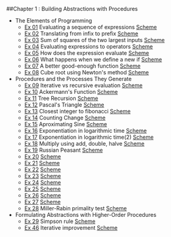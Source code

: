 ##Chapter 1 : Building Abstractions with Procedures

*  The Elements of Programming
    * [Ex 01][0101] Evaluating a sequence of expressions [Scheme][1]
    * [Ex 02][0102] Translating from infix to prefix [Scheme][2]
    * [Ex 03][0103] Sum of squares of the two largest inputs [Scheme][3]
    * [Ex 04][0104] Evaluating expressions to operators [Scheme][4]
    * [Ex 05][0105] How does the expression evaluate [Scheme][5]
    * [Ex 06][0106] What happens when we define a new if [Scheme][6]
    * [Ex 07][0107] A better good-enough function [Scheme][7]
    * [Ex 08][0108] Cube root using Newton's method [Scheme][8]
*  Procedures and the Processes They Generate
    * [Ex 09][0109] Iterative vs recursive evaluation [Scheme][9]
    * [Ex 10][0110] Ackermann's Function [Scheme][10]
    * [Ex 11][0111] Tree Recursion [Scheme][11]
    * [Ex 12][0112] Pascal's Triangle [Scheme][12]
    * [Ex 13][0113] Closest integer to fibonacci [Scheme][13]
    * [Ex 14][0114] Counting Change [Scheme][14]
    * [Ex 15][0115] Aproximating Sine [Scheme][15]
    * [Ex 16][0116] Exponentiation in logarithmic time [Scheme][16]
    * [Ex 17][0117] Exponentiation in logarithmic time(2) [Scheme][17]
    * [Ex 18][0118] Multiply using add, double, halve [Scheme][18]
    * [Ex 19][0119] Russian Peasant [Scheme][19]
    * [Ex 20][0120] [Scheme][20]
    * [Ex 21][0121] [Scheme][21]
    * [Ex 22][0122] [Scheme][22]
    * [Ex 23][0123] [Scheme][23]
    * [Ex 24][0124] [Scheme][24]
    * [Ex 25][0125] [Scheme][25]
    * [Ex 26][0126] [Scheme][26]
    * [Ex 27][0127] [Scheme][27]
    * [Ex 28][0128] Miller-Rabin primality test [Scheme][28]
*  Formulating Abstractions with Higher-Order Procedures
    * [Ex 29][0129] Simpson rule [Scheme][29]
    * [Ex 46][0146] Iterative improvement [Scheme][46]

[0101]: http://mitpress.mit.edu/sicp/full-text/book/book-Z-H-10.html#%_thm_1.1
[0102]: http://mitpress.mit.edu/sicp/full-text/book/book-Z-H-10.html#%_thm_1.2
[0103]: http://mitpress.mit.edu/sicp/full-text/book/book-Z-H-10.html#%_thm_1.3
[0104]: http://mitpress.mit.edu/sicp/full-text/book/book-Z-H-10.html#%_thm_1.4
[0105]: http://mitpress.mit.edu/sicp/full-text/book/book-Z-H-10.html#%_thm_1.5
[0106]: http://mitpress.mit.edu/sicp/full-text/book/book-Z-H-10.html#%_thm_1.6
[0107]: http://mitpress.mit.edu/sicp/full-text/book/book-Z-H-10.html#%_thm_1.7
[0108]: http://mitpress.mit.edu/sicp/full-text/book/book-Z-H-10.html#%_thm_1.8
[0109]: http://mitpress.mit.edu/sicp/full-text/book/book-Z-H-11.html#%_thm_1.9
[0110]: http://mitpress.mit.edu/sicp/full-text/book/book-Z-H-11.html#%_thm_1.10
[0111]: http://mitpress.mit.edu/sicp/full-text/book/book-Z-H-11.html#%_thm_1.11
[0112]: http://mitpress.mit.edu/sicp/full-text/book/book-Z-H-11.html#%_thm_1.12
[0113]: http://mitpress.mit.edu/sicp/full-text/book/book-Z-H-11.html#%_thm_1.13
[0114]: http://mitpress.mit.edu/sicp/full-text/book/book-Z-H-11.html#%_thm_1.14
[0115]: http://mitpress.mit.edu/sicp/full-text/book/book-Z-H-11.html#%_thm_1.15
[0116]: http://mitpress.mit.edu/sicp/full-text/book/book-Z-H-11.html#%_thm_1.16
[0117]: http://mitpress.mit.edu/sicp/full-text/book/book-Z-H-11.html#%_thm_1.17
[0118]: http://mitpress.mit.edu/sicp/full-text/book/book-Z-H-11.html#%_thm_1.18
[0119]: http://mitpress.mit.edu/sicp/full-text/book/book-Z-H-11.html#%_thm_1.19
[0120]: http://mitpress.mit.edu/sicp/full-text/book/book-Z-H-11.html#%_thm_1.20
[0121]: http://mitpress.mit.edu/sicp/full-text/book/book-Z-H-11.html#%_thm_1.21
[0122]: http://mitpress.mit.edu/sicp/full-text/book/book-Z-H-11.html#%_thm_1.22
[0123]: http://mitpress.mit.edu/sicp/full-text/book/book-Z-H-11.html#%_thm_1.23
[0124]: http://mitpress.mit.edu/sicp/full-text/book/book-Z-H-11.html#%_thm_1.24
[0125]: http://mitpress.mit.edu/sicp/full-text/book/book-Z-H-11.html#%_thm_1.25
[0126]: http://mitpress.mit.edu/sicp/full-text/book/book-Z-H-11.html#%_thm_1.26
[0127]: http://mitpress.mit.edu/sicp/full-text/book/book-Z-H-11.html#%_thm_1.27
[0128]: http://mitpress.mit.edu/sicp/full-text/book/book-Z-H-11.html#%_thm_1.28
[0129]: http://mitpress.mit.edu/sicp/full-text/book/book-Z-H-12.html#%_thm_1.29
[0146]: http://mitpress.mit.edu/sicp/full-text/book/book-Z-H-12.html#%_thm_1.46

[1]: section_1/simple_evaluation.ss
[2]: section_1/infix_to_prefix.ss
[3]: section_1/sum_of_squares_of_largest_two.ss
[4]: section_1/evaluating_to_operators.ss
[5]: section_1/evaluation_order.ss
[6]: section_1/new_if.ss
[7]: section_1/good_enough.ss
[8]: section_1/cube_root.ss
[9]: section_2/peano_arithmetic.ss
[10]: section_2/ackermann.ss
[11]: section_2/tree_recursion.ss
[12]: section_2/pascals_triangle.ss
[13]: section_2/closest_integer.ss
[14]: section_2/count_change.ss
[15]: section_2/sine.ss
[16]: section_2/exponentiation.ss
[17]: section_2/exponentiation.ss
[18]: section_2/exponentiation.ss
[19]: section_2/russian_peasant.ss
[20]: section_2/gcd.ss
[21]: section_2/
[22]: section_2/
[23]: section_2/
[24]: section_2/
[25]: section_2/
[26]: section_2/
[27]: section_2/
[28]: section_2/fermat.ss
[29]: section_2/simpson.ss
[46]: iterative_improvement.ss
